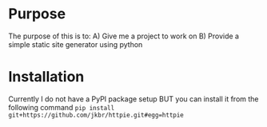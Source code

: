 # Purpose
The purpose of this is to:
  A) Give me a project to work on
  B) Provide a simple static site generator using python
# Installation
Currently I do not have a PyPI package setup BUT you can install it from the following command
`pip install git+https://github.com/jkbr/httpie.git#egg=httpie`
